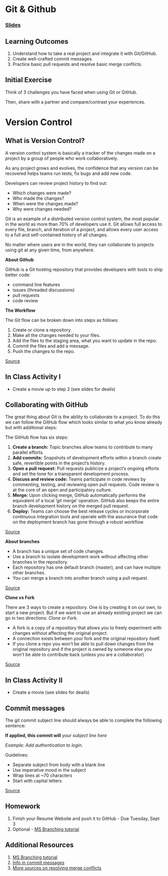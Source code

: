 <!-- .slide: data-background="./../Images/header.svg" data-background-repeat="none" data-background-size="40% 40%" data-background-position="center 10%" class="header" -->
# Git & Github

### [Slides](https://docs.google.com/presentation/d/17NWgjqiLIGECLP456hGPU_f_QJNP38dOuSz3IU-R--I/edit?usp=sharing)

<!-- > -->

## Learning Outcomes

1. Understand how to take a real project and integrate it with Git/GitHub.
1. Create well-crafted commit messages.
1. Practice basic pull requests and resolve basic merge conflicts.

<!-- > -->

## Initial Exercise

Think of 3 challenges you have faced when using Git or GitHub. 

Then, share with a partner and compare/contrast your experiences.

<!-- > -->

# Version Control

<!-- v -->

## What is Version Control?

A version control system is basically a tracker of the changes made on a project by a group of people who work collaboratively.

As any project grows and evolves, the confidence that any version can be recovered helps teams run tests, fix bugs and add new code.

<!-- v -->

Developers can review project history to find out:

- Which changes were made?
- Who made the changes?
- When were the changes made?
- Why were changes needed?

Git is an example of a distributed version control system, the most popular in the world as more than 70% of developers use it. Git allows full access to every file, branch, and iteration of a project, and allows every user access to a full and self-contained history of all changes.

No matter where users are in the world, they can collaborate to projects using git at any given time, from anywhere.

**About Github**

GitHub is a Git hosting repository that provides developers with tools to ship better code:
- command line features
- issues (threaded discussions)
- pull requests
- code review

**The Workflow**

The Git flow can be broken down into steps as follows:

1. Create or clone a repository.
1. Make all the changes needed to your files.
1. Add the files to the staging area, what you want to update in the repo.
1. Commit the files and add a message.
1. Push the changes to the repo.

[Source](https://guides.github.com/introduction/git-handbook/)

## In Class Activity I

- Create a movie up to step 2 (see slides for deails)

## Collaborating with GitHub

The great thing about Git is the ability to collaborate to a project. To do this we can follow the GitHub flow which looks similar to what you know already but with additional steps:

The GitHub flow has six steps:

1. **Create a branch:** Topic branches allow teams to contribute to many parallel efforts.
1. **Add commits:** Snapshots of development efforts within a branch create safe, revertible points in the project’s history.
1. **Open a pull request:** Pull requests publicize a project’s ongoing efforts and set the tone for a transparent development process.
1. **Discuss and review code:** Teams participate in code reviews by commenting, testing, and reviewing open pull requests. Code review is at the core of an open and participatory culture.
1. **Merge:** Upon clicking merge, GitHub automatically performs the equivalent of a local ‘git merge’ operation. GitHub also keeps the entire branch development history on the merged pull request.
1. **Deploy:** Teams can choose the best release cycles or incorporate continuous integration tools and operate with the assurance that code on the deployment branch has gone through a robust workflow.

[Source](https://guides.github.com/introduction/flow/)

**About branches**
- A branch has a unique set of code changes.
- Use a branch to isolate development work without affecting other branches in the repository.
- Each repository has one default branch (master), and can have multiple other branches.
- You can merge a branch into another branch using a pull request.

[Source](https://help.github.com/en/articles/about-branches)

**Clone vs Fork**

There are 3 ways to create a repository. One is by creating it on our own, to start a new project. But if we want to use an already existing project we can go in two directions: *Clone* or *Fork*.

- A fork is a copy of a repository that allows you to freely experiment with changes without affecting the original project.
- A connection exists between your fork and the original repository itself.
- If you clone a repo you won't be able to pull down changes from the original repository and if the project is owned by someone else you won't be able to contribute back (unless you are a collaborator)

[Source](https://github.community/t5/Support-Protips/The-difference-between-forking-and-cloning-a-repository/ba-p/1372)


## In Class Activity II

- Create a movie (see slides for deails)

## Commit messages

The git commit subject line should always be able to complete the following sentence:

**If applied, this commit will** *your subject line here*

*Example: Add authentication to login.*

Guidelines:
- Separate subject from body with a blank line
- Use imperative mood in the subject
- Wrap lines at ~70 characters
- Start with capital letters

[Source](https://gist.github.com/robertpainsi/b632364184e70900af4ab688decf6f53)

## Homework

1. Finish your Resume Website and push it to GitHub - Due Tuesday, Sept 3
1. Optional - [MS Branching tutorial](http://make.sc/git-branching)

## Additional Resources

1. [MS Branching tutorial](http://make.sc/git-branching)
1. [Info in commit messages](https://wiki.openstack.org/wiki/GitCommitMessages#Information_in_commit_messages)
1. [More sources on resolving merge conflicts](https://codeforphilly.github.io/decentralized-data/tutorials/actually-using-git/lessons/conflicting-branches/)

